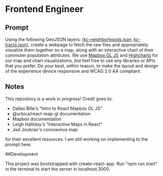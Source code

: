 
# Frontend Engineer

## Prompt
Using the following GeoJSON layers: ([kc-neighborhoods.json](kc-neighborhoods.json), [kc-tracts.json](kc-tracts.json)), create a webpage to fetch the raw files and appropriately visualize them together on a map, along with an interactive chart of their commuter population attributes. We use [Mapbox GL JS](https://docs.mapbox.com/mapbox-gl-js/api/) and [Highcharts](https://www.highcharts.com/) for our map and chart visualizations, but feel free to use any libraries or APIs that you prefer. Do your best, within reason, to make the layout and design of the experience device responsive and WCAG 2.0 AA compliant.

## Notes
This repository is a work in progress! Credit goes to:

- Dallas Bille's "Intro to React Mapbox GL JS" 
- @urbica/react-map-gl documentation
- Mapbox documentation
- Leigh Halliday's "Interactive Maps in React"
- Jad Joubran's coronavirus map 

for their excellent resources. I am still working on implementing to the prompt here.

##Development

This project was bootstrapped with create-react-app. Run "npm run start" in the terminal to start the server in localhost:3000.

